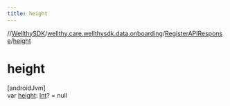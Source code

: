 ```yaml
---
title: height
---
```

//[WellthySDK](../../../index.html)/[wellthy.care.wellthysdk.data.onboarding](../index.html)/[RegisterAPIResponse](index.html)/[height](height.html)



# height



[androidJvm]\
var [height](height.html): [Int](https://kotlinlang.org/api/latest/jvm/stdlib/kotlin/-int/index.html)? = null




